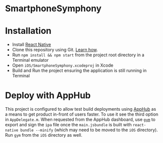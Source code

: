 # SmartphoneSymphony

# Installation

- Install [React Native](http://facebook.github.io/react-native/docs/getting-started.html)
- Clone this repository using Git. [Learn how](http://git-scm.com/book/en/v2/Git-Basics-Getting-a-Git-Repository#Cloning-an-Existing-Repository).
- Run `npm install && npm start` from the project root directory in a Terminal emulator
- Open `iOS/SmartphoneSymphony.xcodeproj` in Xcode
- Build and Run the project ensuring the application is still running in Terminal

# Deploy with AppHub

This project is configured to allow test build deployments using [AppHub](https://apphub.io/) as a means to get product in-front of users faster. To use it see the third option in `AppDelegate.m`. When requested from the AppHub dashboard, use [`gym`](https://github.com/fastlane/gym) to export and sign the `ipa` file once the `main.jsbundle` is built with `react-native bundle --minify` (which may need to be moved to the `iOS` directory). Run `gym` from the `iOS` directory as well.
